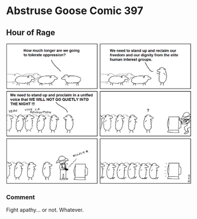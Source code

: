# Abstruse Goose Comic 397
## Hour of Rage

![image](comics/we_will_no_longer_tolerate_corrupt_politicians_and_elite_special_intGOING_TO_THE_JERSEY_SHORE_BITCH.png)
### Comment
Fight apathy... or not. Whatever.
